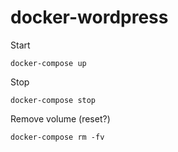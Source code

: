 # docker-wordpress

Start
```
docker-compose up
```

Stop
```
docker-compose stop
```

Remove volume (reset?)
```
docker-compose rm -fv
```
